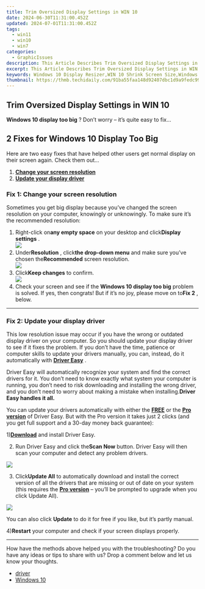 ```yaml
---
title: Trim Oversized Display Settings in WIN 10
date: 2024-06-30T11:31:00.452Z
updated: 2024-07-01T11:31:00.452Z
tags:
  - win11
  - win10
  - win7
categories:
  - GraphicIssues
description: This Article Describes Trim Oversized Display Settings in WIN 10
excerpt: This Article Describes Trim Oversized Display Settings in WIN 10
keywords: Windows 10 Display Resizer,WIN 10 Shrink Screen Size,Windows 10 Oversized Display Fix,Optimize Windows 10 Screen Settings,Windows 10 Display Size Customization,Tailor WIN 10 Screen to Window Size,Adjust Display Settings in Windows 10
thumbnail: https://thmb.techidaily.com/91ba55faa148d92407dbc1d9a9fedc994b551d4a3d25bebb5c143d9e5179f4c7.jpg
---
```


## Trim Oversized Display Settings in WIN 10

**Windows 10 display too big** ? Don’t worry – it’s quite easy to fix…

## 2 Fixes for Windows 10 Display Too Big

 Here are two easy fixes that have helped other users get normal display on their screen again. Check them out…

1. **[Change your screen resolution](#F1)**
2. [**Update your display driver**](#F2)

### **Fix 1: Change your screen resolution**

 Sometimes you get big display because you’ve changed the screen resolution on your computer, knowingly or unknowingly. To make sure it’s the recommended resolution:

1. Right-click on**any empty space** on your desktop and click**Display settings** .  
![](https://images.drivereasy.com/wp-content/uploads/2018/10/img_5bd2e21ce4cd4.jpg)
2. Under**Resolution** , click**the drop-down menu** and make sure you’ve chosen the**Recommended** screen resolution.  
![](https://images.drivereasy.com/wp-content/uploads/2018/10/img_5bd2e27ee9b46.jpg)
3. Click**Keep changes** to confirm.  
![](https://images.drivereasy.com/wp-content/uploads/2018/10/img_5bd2e308683d2.jpg)
4. Check your screen and see if the **Windows 10 display too big** problem is solved. If yes, then congrats! But if it’s no joy, please move on to**Fix 2** , below.

---

### **Fix 2: Update your display driver**

 This low resolution issue may occur if you have the wrong or outdated display driver on your computer. So you should update your display driver to see if it fixes the problem. If you don’t have the time, patience or computer skills to update your drivers manually, you can, instead, do it automatically with [**Driver Easy**](https://tools.techidaily.com/drivereasy/download/) .

 Driver Easy will automatically recognize your system and find the correct drivers for it. You don’t need to know exactly what system your computer is running, you don’t need to risk downloading and installing the wrong driver, and you don’t need to worry about making a mistake when installing.**Driver Easy handles it all.**

 You can update your drivers automatically with either the [**FREE**](https://tools.techidaily.com/drivereasy/download/) or the [**Pro version**](https://tools.techidaily.com/drivereasy/download/) of Driver Easy. But with the Pro version it takes just 2 clicks (and you get full support and a 30-day money back guarantee):

 1)[**Download**](https://tools.techidaily.com/drivereasy/download/) and install Driver Easy.

 2) Run Driver Easy and click the**Scan Now** button. Driver Easy will then scan your computer and detect any problem drivers.

![](https://images.drivereasy.com/wp-content/uploads/2018/10/img_5bd2ee46484b2.jpg)

 3) Click**Update All** to automatically download and install the correct version of all the drivers that are missing or out of date on your system (this requires the [**Pro version**](https://tools.techidaily.com/drivereasy/download/) – you’ll be prompted to upgrade when you click Update All).

![](https://images.drivereasy.com/wp-content/uploads/2018/10/img_5bd2ee5440679.jpg)

 You can also click **Update** to do it for free if you like, but it’s partly manual.

 4)**Restart** your computer and check if your screen displays properly.

---

 How have the methods above helped you with the troubleshooting? Do you have any ideas or tips to share with us? Drop a comment below and let us know your thoughts.

* [driver](https://tools.techidaily.com/drivereasy/download/)
* [Windows 10](https://tools.techidaily.com/drivereasy/download/)

<ins class="adsbygoogle"
     style="display:block"
     data-ad-format="autorelaxed"
     data-ad-client="ca-pub-7571918770474297"
     data-ad-slot="1223367746"></ins>



<ins class="adsbygoogle"
     style="display:block"
     data-ad-client="ca-pub-7571918770474297"
     data-ad-slot="8358498916"
     data-ad-format="auto"
     data-full-width-responsive="true"></ins>



